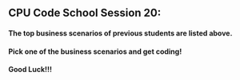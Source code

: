 ## CPU Code School Session 20:
#### The top business scenarios of previous students are listed above.
#### Pick one of the business scenarios and get coding!

#### Good Luck!!!
